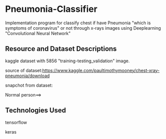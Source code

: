 # Pneumonia-Classifier
Implementation program for classify chest if have Pneumonia "which is symptoms of coronavirus" or not  through x-rays images using Deeplearning "Convolutional Neural Network" 

## Resource and Dataset Descriptions
kaggle dataset with 5856 "training-testing_validation" image.

source of dataset:https://www.kaggle.com/paultimothymooney/chest-xray-pneumonia/download

snapchot from dataset:

Normal person==>




## Technologies Used
tensorflow

keras
